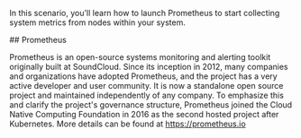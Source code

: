 In this scenario, you'll learn how to launch Prometheus to start collecting system metrics from nodes within your system.

## Prometheus

Prometheus is an open-source systems monitoring and alerting toolkit originally built at SoundCloud. Since its inception in 2012, many companies and organizations have adopted Prometheus, and the project has a very active developer and user community. It is now a standalone open source project and maintained independently of any company. To emphasize this and clarify the project's governance structure, Prometheus joined the Cloud Native Computing Foundation in 2016 as the second hosted project after Kubernetes. More details can be found at https://prometheus.io
